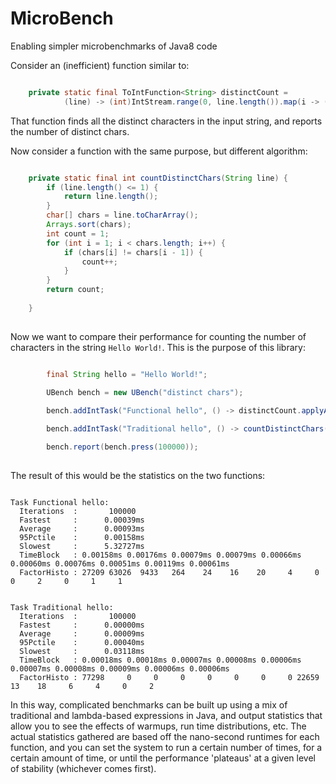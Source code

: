 # MicroBench
Enabling simpler microbenchmarks of Java8 code

Consider an (inefficient) function similar to:

```java

    private static final ToIntFunction<String> distinctCount = 
            (line) -> (int)IntStream.range(0, line.length()).map(i -> (int)line.charAt(i)).distinct().count();
```

That function finds all the distinct characters in the input string, and reports the number of distinct chars.

Now consider a function with the same purpose, but different algorithm:

```java

    private static final int countDistinctChars(String line) {
        if (line.length() <= 1) {
            return line.length();
        }
        char[] chars = line.toCharArray();
        Arrays.sort(chars);
        int count = 1;
        for (int i = 1; i < chars.length; i++) {
            if (chars[i] != chars[i - 1]) {
                count++;
            }
        }
        return count;
        
    }
    
```

Now we want to compare their performance for counting the number of characters in the string `Hello World!`. This is the purpose of this library:

```java

        final String hello = "Hello World!";

        UBench bench = new UBench("distinct chars");
        
        bench.addIntTask("Functional hello", () -> distinctCount.applyAsInt(hello), got -> got == 9);

        bench.addIntTask("Traditional hello", () -> countDistinctChars(hello), got -> got == 9);

        bench.report(bench.press(100000));
        

```

The result of this would be the statistics on the two functions:

```

Task Functional hello:
  Iterations  :       100000
  Fastest     :      0.00039ms
  Average     :      0.00093ms
  95Pctile    :      0.00158ms
  Slowest     :      5.32727ms
  TimeBlock   : 0.00158ms 0.00176ms 0.00079ms 0.00079ms 0.00066ms 0.00060ms 0.00076ms 0.00051ms 0.00119ms 0.00061ms
  FactorHisto : 27209 63026  9433   264    24    16    20     4     0     0     2     0     1     1


Task Traditional hello:
  Iterations  :       100000
  Fastest     :      0.00000ms
  Average     :      0.00009ms
  95Pctile    :      0.00040ms
  Slowest     :      0.03118ms
  TimeBlock   : 0.00018ms 0.00018ms 0.00007ms 0.00008ms 0.00006ms 0.00007ms 0.00008ms 0.00009ms 0.00006ms 0.00006ms
  FactorHisto : 77298     0     0     0     0     0     0     0 22659    13    18     6     4     0     2

```

In this way, complicated benchmarks can be built up using a mix of traditional and lambda-based expressions in Java, and output statistics that allow you to see the effects of warmups, run time distributions, etc. The actual statistics gathered are based off the nano-second runtimes for each function, and you can set the system to run a certain number of times, for a certain amount of time, or until the performance 'plateaus' at a given level of stability (whichever comes first).
